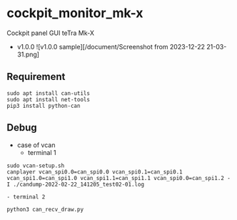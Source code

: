 # cockpit_monitor_mk-x
Cockpit panel GUI teTra Mk-X
- v1.0.0
![v1.0.0 sample][/document/Screenshot from 2023-12-22 21-03-31.png]

## Requirement
```
sudo apt install can-utils
sudo apt install net-tools
pip3 install python-can
```

## Debug
- case of vcan
    - terminal 1
```
sudo vcan-setup.sh
canplayer vcan_spi0.0=can_spi0.0 vcan_spi0.1=can_spi0.1 vcan_spi1.0=can_spi1.0 vcan_spi1.1=can_spi1.1 vcan_spi0.0=can_spi1.2 -I ./candump-2022-02-22_141205_test02-01.log
```
    - terminal 2
```
python3 can_recv_draw.py
```

